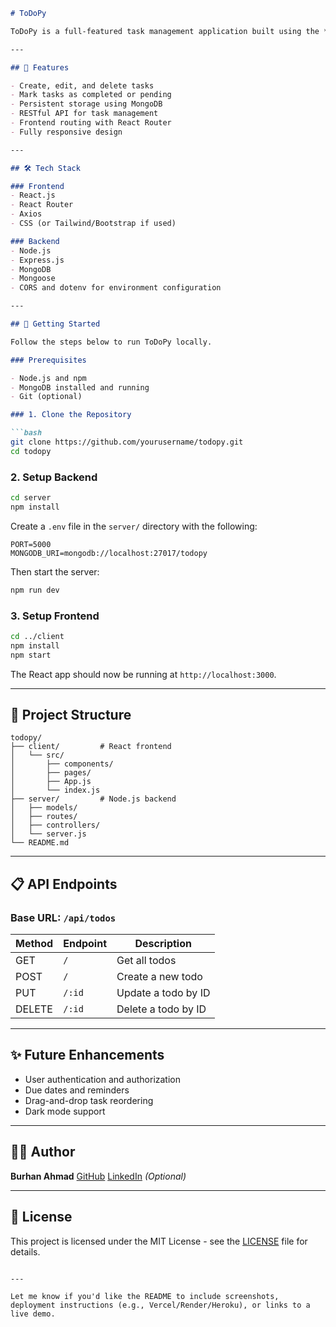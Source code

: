 
````markdown
# ToDoPy

ToDoPy is a full-featured task management application built using the **MERN stack** (MongoDB, Express.js, React, Node.js). It allows users to create, update, and delete tasks efficiently. The application uses **React Router** for client-side routing and **Mongoose** for modeling and interacting with MongoDB.

---

## 📌 Features

- Create, edit, and delete tasks
- Mark tasks as completed or pending
- Persistent storage using MongoDB
- RESTful API for task management
- Frontend routing with React Router
- Fully responsive design

---

## 🛠️ Tech Stack

### Frontend
- React.js
- React Router
- Axios
- CSS (or Tailwind/Bootstrap if used)

### Backend
- Node.js
- Express.js
- MongoDB
- Mongoose
- CORS and dotenv for environment configuration

---

## 🚀 Getting Started

Follow the steps below to run ToDoPy locally.

### Prerequisites

- Node.js and npm
- MongoDB installed and running
- Git (optional)

### 1. Clone the Repository

```bash
git clone https://github.com/yourusername/todopy.git
cd todopy
````

### 2. Setup Backend

```bash
cd server
npm install
```

Create a `.env` file in the `server/` directory with the following:

```env
PORT=5000
MONGODB_URI=mongodb://localhost:27017/todopy
```

Then start the server:

```bash
npm run dev
```

### 3. Setup Frontend

```bash
cd ../client
npm install
npm start
```

The React app should now be running at `http://localhost:3000`.

---

## 📂 Project Structure

```
todopy/
├── client/         # React frontend
│   └── src/
│       ├── components/
│       ├── pages/
│       ├── App.js
│       └── index.js
├── server/         # Node.js backend
│   ├── models/
│   ├── routes/
│   ├── controllers/
│   └── server.js
└── README.md
```

---

## 📋 API Endpoints

### Base URL: `/api/todos`

| Method | Endpoint | Description         |
| ------ | -------- | ------------------- |
| GET    | `/`      | Get all todos       |
| POST   | `/`      | Create a new todo   |
| PUT    | `/:id`   | Update a todo by ID |
| DELETE | `/:id`   | Delete a todo by ID |

---

## ✨ Future Enhancements

* User authentication and authorization
* Due dates and reminders
* Drag-and-drop task reordering
* Dark mode support

---

## 🧑‍💻 Author

**Burhan Ahmad**
[GitHub](https://github.com/BurhanAhmad0)
[LinkedIn](https://linkedin.com/in/burhan-ahmad-developer) *(Optional)*

---

## 📄 License

This project is licensed under the MIT License - see the [LICENSE](LICENSE) file for details.

```

---

Let me know if you'd like the README to include screenshots, deployment instructions (e.g., Vercel/Render/Heroku), or links to a live demo.
```
